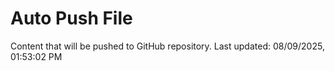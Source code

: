 # Auto Push File

Content that will be pushed to GitHub repository.
Last updated: 08/09/2025, 01:53:02 PM
